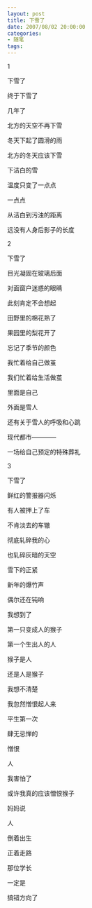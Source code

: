 ```yaml
---
layout: post
title: 下雪了
date: 2007/08/02 20:00:00
categories: 
- 随笔
tags: 
---
```


1

下雪了

终于下雪了

几年了

北方的天空不再下雪

冬天下起了圆滑的雨

北方的冬天应该下雪

下洁白的雪

温度只变了一点点

一点点

从洁白到污浊的距离

远没有人身后影子的长度

2

下雪了

目光凝固在玻璃后面

对面窗户迷惑的眼睛

此刻肯定不会想起

田野里的棉花熟了

果园里的梨花开了

忘记了季节的颜色

我忙着给自己做茧

我们忙着给生活做茧

里面是自己

外面是雪人

还有关于雪人的呼吸和心跳

现代都市————

一场给自己预定的特殊葬礼

3

下雪了

鲜红的警报器闪烁

有人被押上了车

不肯淡去的车辙

彻底轧碎我的心

也轧碎灰暗的天空

雪下的正紧

新年的爆竹声

偶尔还在钝响

我想到了

第一只变成人的猴子

第一个生出人的人

猴子是人

还是人是猴子

我想不清楚

我忽然憎恨起人来

平生第一次

肆无忌惮的

憎恨

人

我害怕了

或许我真的应该憎恨猴子

妈妈说

人

倒着出生

正着走路

那位学长

一定是

搞错方向了
